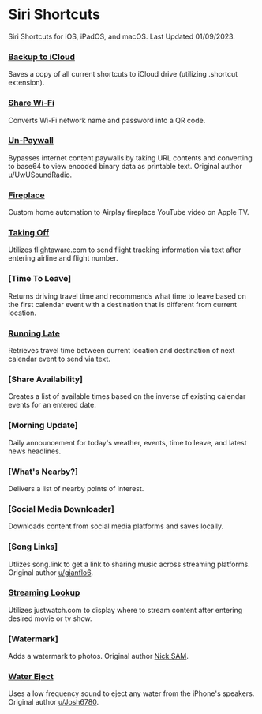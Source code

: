 # Siri Shortcuts
Siri Shortcuts for iOS, iPadOS, and macOS. Last Updated 01/09/2023.

### [Backup to iCloud](https://www.icloud.com/shortcuts/748ad4ff10004aff80a55ed0d7868d7b)
Saves a copy of all current shortcuts to iCloud drive (utilizing .shortcut extension).

### [Share Wi-Fi](https://www.icloud.com/shortcuts/d3d196e57bff413db91e1e89130b6524)
Converts Wi-Fi network name and password into a QR code.

### [Un-Paywall](https://www.icloud.com/shortcuts/fdeb01479c1e4513ad6300f67706cd03)
Bypasses internet content paywalls by taking URL contents and converting to base64 to view encoded binary data as printable text. Original author [u/UwUSoundRadio](https://www.reddit.com/r/shortcuts/comments/da5jw7/paywall_bypass/).

### [Fireplace](https://www.icloud.com/shortcuts/7b610137ef6843b1917e1dc4f765234d)
Custom home automation to Airplay fireplace YouTube video on Apple TV.

### [Taking Off](https://www.icloud.com/shortcuts/26baa9660ce84e1a8e7072fd77d750ea)
Utilizes flightaware.com to send flight tracking information via text after entering airline and flight number.

### [Time To Leave]
Returns driving travel time and recommends what time to leave based on the first calendar event with a destination that is different from current location.

### [Running Late](https://www.icloud.com/shortcuts/a97cd07dbd534c83a1ff6ccc03c9191a)
Retrieves travel time between current location and destination of next calendar event to send via text.

### [Share Availability]
Creates a list of available times based on the inverse of existing calendar events for an entered date.

### [Morning Update]
Daily announcement for today's weather, events, time to leave, and latest news headlines.

### [What's Nearby?]
Delivers a list of nearby points of interest.

### [Social Media Downloader]
Downloads content from social media platforms and saves locally.

### [Song Links]
Utlizes song.link to get a link to sharing music across streaming platforms. Original author [u/gianflo6](https://www.reddit.com/r/shortcuts/comments/gaskty/update_songlink_the_only_music_link_converter/).

### [Streaming Lookup](https://www.icloud.com/shortcuts/31de8d40f18d48188d704e936e3a84e3)
Utilizes justwatch.com to display where to stream content after entering desired movie or tv show.

### [Watermark]
Adds a watermark to photos. Original author [Nick SAM](https://nicksam.ca).

### [Water Eject](https://www.icloud.com/shortcuts/607b5418d18f403b91ef25afd3b91dfc)
Uses a low frequency sound to eject any water from the iPhone's speakers. Original author [u/Josh6780](https://www.reddit.com/r/shortcuts/comments/9s6bng/eject_water_from_your_device_like_an_apple_watch/).
